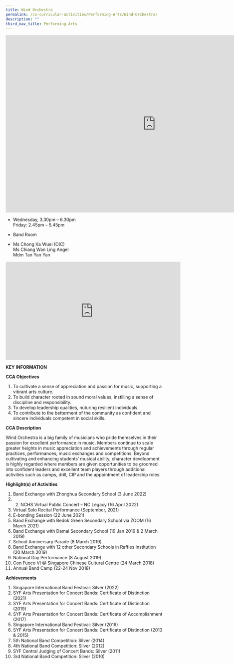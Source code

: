 ```yaml
---
title: Wind Orchestra
permalink: /co-curricular-activities/Performing-Arts/Wind-Orchestra/
description: ""
third_nav_title: Performing Arts
---
```

<iframe allowfullscreen="true" height="569" width="960" frameborder="0" src="https://docs.google.com/presentation/d/e/2PACX-1vTds4cafQzOAudlvB4o_AY6lrtIyTvpUawKk8esqmCpEGKVLB0ucM9WjqGNuIa8MGueWhmB1xt2pDQY/embed?start=false&amp;loop=false&amp;delayms=3000"></iframe>

*  Wednesday, 3.30pm – 6.30pm<br>
    Friday: 2.45pm – 5.45pm

*   Band Room

*   Ms Chong Ka Wuei (OIC)  
    Ms Chiang Wan Ling Angel
		<br>Mdm Tan Yan Yan
		
<iframe allowfullscreen="" allow="accelerometer; autoplay; clipboard-write; encrypted-media; gyroscope; picture-in-picture" frameborder="0" title="YouTube video player" src="https://www.youtube.com/embed/7Koyz3pE7G0" height="315" width="560"></iframe>

**KEY INFORMATION**

**CCA Objectives**

1.  To cultivate a sense of appreciation and passion for music, supporting a vibrant arts culture.
2.  To build character rooted in sound moral values, instilling a sense of discipline and responsibility.
3.  To develop leadership qualities, nuturing resilient individuals.
4.  To contribute to the betterment of the community as confident and sincere individuals competent in social skills.

**CCA Description**

Wind Orchestra is a big family of musicians who pride themselves in their passion for excellent performance in music. Members continue to scale greater heights in music appreciation and achievements through regular practices, performances, music exchanges and competitions. Beyond cultivating and enhancing students’ musical ability, character development is highly regarded where members are given opportunities to be groomed into confident leaders and excellent team players through additional activities such as camps, drill, CIP and the appointment of leadership roles.

**Highlight(s) of Activities**

1.  Band Exchange with Zhonghua Secondary School (3 June 2022)<br>
2.  2.  NCHS Virtual Public Concert – NC Legacy (16 April 2022)<br>    
3.  Virtual Solo Recital Performance (September, 2021) <br> 
4.  E-bonding Session (22 June 2021)<br>  
5.  Band Exchange with Bedok Green Secondary School via ZOOM (16 March 2021)<br>  
6.  Band Exchange with Damai Secondary School (19 Jan 2019 & 2 March 2019)<br>  
7.  School Anniversary Parade (8 March 2019)<br>
8.  Band Exchange with 12 other Secondary Schools in Raffles Institution (20 March 2019)<br>
9.  National Day Performance (8 August 2019)<br>
10.  Con Fuoco VI @ Singapore Chinese Cultural Centre (24 March 2018) <br>
11.  Annual Band Camp (22-24 Nov 2018)
    
**Achievements**

1.  Singapore International Band Festival: Silver (2022)<br>
2.  SYF Arts Presentation for Concert Bands: Certificate of Distinction (2021)<br>
3.  SYF Arts Presentation for Concert Bands: Certificate of Distinction (2019)<br>
4.  SYF Arts Presentation for Concert Bands: Certificate of Accomplishment (2017)<br>
5.  Singapore International Band Festival: Silver (2016)<br>
6.  SYF Arts Presentation for Concert Bands: Certificate of Distinction (2013 & 2015)<br>
7.  5th National Band Competition: Silver (2014)<br>
8.  4th National Band Competition: Silver (2012)<br> 
9.  SYF Central Judging of Concert Bands: Silver (2011)<br>
10.  3rd National Band Competition: Silver (2010)
    